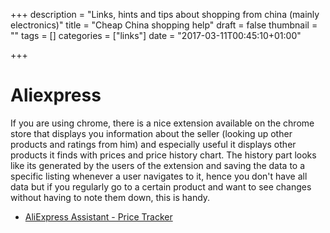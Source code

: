 +++
description = "Links, hints and tips about shopping from china (mainly electronics)"
title = "Cheap China shopping help"
draft = false
thumbnail = ""
tags = []
categories = ["links"]
date = "2017-03-11T00:45:10+01:00"

+++

# Aliexpress
If you are using chrome, there is a nice extension available on the chrome store that displays you information about the seller (looking up other products and ratings from him) and especially useful it displays other products it finds with prices and price history chart. The history part looks like its generated by the users of the extension and saving the data to a specific listing whenever a user navigates to it, hence you don't have all data but if you regularly go to a certain product and want to see changes without having to note them down, this is handy.

* [AliExpress Assistant - Price Tracker](http://www.aliprice.com/go.php?z=JLz4m5gcD0&ext=1)
